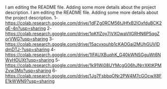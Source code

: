 I am editing the README file. Adding some more details about the project description.
I am editing the README file. Adding some more details about the project description.
1-https://colab.research.google.com/drive/1dFZg0RCM56tJHfxB2IOxfduBCK2gE-4n?usp=sharing
2-https://colab.research.google.com/drive/1pKflZoy7jVXOwaVlIGRHN6P5qgZorVWG?usp=sharing
3-https://colab.research.google.com/drive/15acvxouhb1cKAOGai2MUhGUVlDdmDTJ-?usp=sharing
4-https://colab.research.google.com/drive/1IFAUXBuqhK_G40kWNSGguWt6NWyHOUXt?usp=sharing
5-https://colab.research.google.com/drive/1k91Wj08UYMcgG06hJNrrXKtKPMZvw3Mo?usp=sharing
6-https://colab.research.google.com/drive/1Jg7FsbbqONr2PW4M7cGOcwX8FE1kWWN9?usp=sharing
